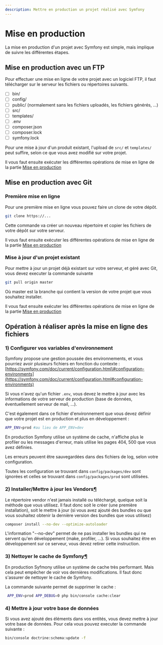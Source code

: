 ```yaml
---
description: Mettre en production un projet réalisé avec Symfony
---
```


# Mise en production

La mise en production d'un projet avec Symfony est simple, mais implique de suivre les différentes étapes.

## Mise en production avec un FTP

Pour effectuer une mise en ligne de votre projet avec un logiciel FTP, il faut télécharger sur le serveur les fichiers ou répertoires suivants.

* [ ] bin/
* [ ] config/
* [ ] public/ \(normalement sans les fichiers uploadés, les fichiers générés, ...\)
* [ ] src/
* [ ] templates/
* [ ] .env
* [ ] composer.json
* [ ] composer.lock
* [ ] symfony.lock

Pour une mise à jour d'un produit existant, l'upload de `src/` et `templates/` peut suffire, selon ce que vous avez modifié sur votre projet.

Il vous faut ensuite exécuter les différentes opérations de mise en ligne de la partie [Mise en production](mise-en-production.md#operation-a-realiser-apres-la-mise-en-ligne-des-fichiers)

## Mise en production avec Git

### Première mise en ligne

Pour une première mise en ligne vous pouvez faire un clone de votre dépôt.

```bash
git clone https://...
```

Cette commande va créer un nouveau répertoire et copier les fichiers de votre dépôt sur votre serveur.

Il vous faut ensuite exécuter les différentes opérations de mise en ligne de la partie [Mise en production](mise-en-production.md#operation-a-realiser-apres-la-mise-en-ligne-des-fichiers)

### Mise à jour d'un projet existant

Pour mettre à jour un projet déjà existant sur votre serveur, et géré avec Git, vous devez executer la commande suivante

```bash
git pull origin master
```

Où master est la branche qui contient la version de votre projet que vous souhaitez installer.

Il vous faut ensuite exécuter les différentes opérations de mise en ligne de la partie [Mise en production](mise-en-production.md#operation-a-realiser-apres-la-mise-en-ligne-des-fichiers)

## Opération à réaliser après la mise en ligne des fichiers

### 1\) Configurer vos variables d'environnement

Symfony propose une gestion poussée des environnements, et vous pourriez avoir plusieurs fichiers en fonction du contexte : [https://symfony.com/doc/current/configuration.html\#configuration-environments](https://symfony.com/doc/current/configuration.html#configuration-environments)

Si vous n'avez qu'un fichier `.env`, vous devez le mettre à jour avec les informations de votre serveur de production \(base de données, éventuellement serveur de mail, ...\).

C'est également dans ce fichier d'environnement que vous devez définir que votre projet est en production et plus en développement :

```bash
APP_ENV=prod #au lieu de APP_ENV=dev
```

En production Symfony utilise un système de cache, n'affiche plus le profiler ou les messages d'erreur, mais utilise les pages 404, 500 que vous avez définies.

Les erreurs peuvent être sauvegardées dans des fichiers de log, selon votre configuration.

Toutes les configuration se trouvant dans `config/packages/dev` sont ignorées et celles se trouvant dans `config/packages/prod` sont utilisées.

### 2\) Installer/Mettre à jour les Vendors[¶](https://symfony.com/doc/current/deployment.html#c-install-update-your-vendors)

Le répertoire vendor n'est jamais installé ou téléchargé, quelque soit la méthode que vous utilisez. Il faut donc soit le créer \(une première installation\), soit le mettre à jour \(si vous avez ajouté des bundles ou que vous souhaitez obtenir la dernière version des bundles que vous utilisez\)

```bash
composer install --no-dev --optimize-autoloader
```

L'information "--no-dev" permet de ne pas installer les bundles qui ne servent qu'en développement \(make, profiler, ...\). Si vous souhaitez être en développement sur ce serveur, vous devez retirer cette instruction.

### 3\) Nettoyer le cache de Symfony[¶](https://symfony.com/doc/current/deployment.html#d-clear-your-symfony-cache)

En production Syfmony utilise un système de cache très performant. Mais cela peut empêcher de voir vos dernières modifications. Il faut donc s'assurer de nettoyer le cache de Symfony.

La commande suivante permet de supprimer le cache :

```bash
 APP_ENV=prod APP_DEBUG=0 php bin/console cache:clear
```

### 4\) Mettre à jour votre base de données

Si vous avez ajouté des éléments dans vos entités, vous devez mettre à jour votre base de données. Pour cela vous pouvez executer la commande suivante :

```bash
bin/console doctrine:schema:update -f
```

